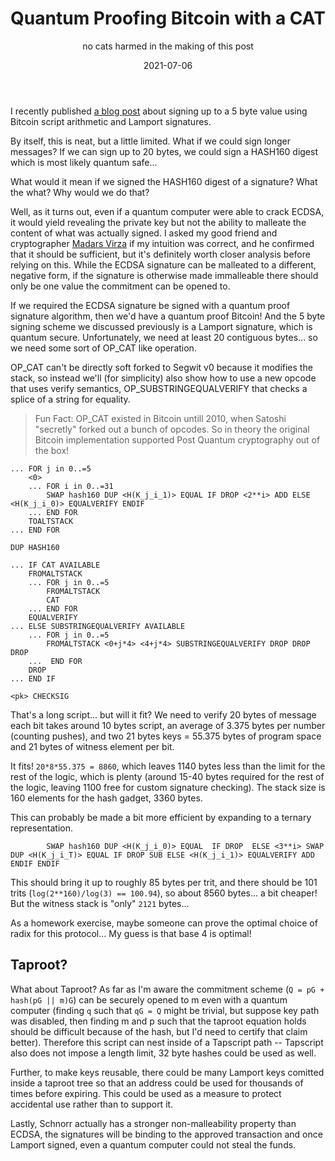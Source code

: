 ﻿---
comments: True
disqusId: 3d15c3e24acd5794eec1f2637d1a842936617b23 
layout: post
title: Quantum Proofing Bitcoin with a CAT
subtitle: no cats harmed in the making of this post
date: 2021-07-06
permalink: /blog/2021/07/06/quantum-bitcoin/
hashtags: [Bitcoin, Quantum]
---

I recently published [a blog
post](https://rubin.io/blog/2021/07/02/signing-5-bytes/) about signing up to a
5 byte value using Bitcoin script arithmetic and Lamport signatures.

By itself, this is neat, but a little limited. What if we could sign longer
messages? If we can sign up to 20 bytes, we could sign a HASH160 digest which
is most likely quantum safe...

What would it mean if we signed the HASH160 digest of a signature? What the
what? Why would we do that?

Well, as it turns out, even if a quantum computer were able to crack ECDSA, it
would yield revealing the private key but not the ability to malleate the
content of what was actually signed.  I asked my good friend and cryptographer
[Madars Virza](https://madars.org/) if my intuition was correct, and he
confirmed that it should be sufficient, but it's definitely worth closer
analysis before relying on this. While the ECDSA signature can be malleated to a
different, negative form, if the signature is otherwise made immalleable there
should only be one value the commitment can be opened to.

If we required the ECDSA signature be signed with a quantum proof signature
algorithm, then we'd have a quantum proof Bitcoin! And the 5 byte signing scheme
we discussed previously is a Lamport signature, which is quantum secure.
Unfortunately, we need at least 20 contiguous bytes... so we need some sort of
OP\_CAT like operation.

OP\_CAT can't be directly soft forked to Segwit v0 because it modifies the
stack, so instead we'll (for simplicity) also show how to use a new opcode that
uses verify semantics, OP\_SUBSTRINGEQUALVERIFY that checks a splice of a string
for equality.

> Fun Fact: OP\_CAT existed in Bitcoin untill 2010, when Satoshi "secretly"
> forked out a bunch of opcodes. So in theory the original Bitcoin implementation
> supported Post Quantum cryptography out of the box!

```
... FOR j in 0..=5
    <0>
    ... FOR i in 0..=31
        SWAP hash160 DUP <H(K_j_i_1)> EQUAL IF DROP <2**i> ADD ELSE <H(K_j_i_0)> EQUALVERIFY ENDIF
    ... END FOR
    TOALTSTACK
... END FOR

DUP HASH160

... IF CAT AVAILABLE
    FROMALTSTACK
    ... FOR j in 0..=5
        FROMALTSTACK
        CAT
    ... END FOR
    EQUALVERIFY
... ELSE SUBSTRINGEQUALVERIFY AVAILABLE
    ... FOR j in 0..=5
        FROMALTSTACK <0+j*4> <4+j*4> SUBSTRINGEQUALVERIFY DROP DROP DROP
    ...  END FOR
    DROP
... END IF

<pk> CHECKSIG
```

That's a long script... but will it fit? We need to verify 20 bytes of message
each bit takes around 10 bytes script, an average of 3.375 bytes per number
(counting pushes), and two 21 bytes keys = 55.375 bytes of program space and 21
bytes of witness element per bit.

It fits! `20*8*55.375 = 8860`, which leaves 1140 bytes less than the limit for
the rest of the logic, which is plenty (around 15-40 bytes required for the rest
of the logic, leaving 1100 free for custom signature checking). The stack size
is 160 elements for the hash gadget, 3360 bytes.

This can probably be made a bit more efficient by expanding to a ternary
representation.

```
        SWAP hash160 DUP <H(K_j_i_0)> EQUAL  IF DROP  ELSE <3**i> SWAP DUP <H(K_j_i_T)> EQUAL IF DROP SUB ELSE <H(K_j_i_1)> EQUALVERIFY ADD  ENDIF ENDIF
```

This should bring it up to roughly 85 bytes per trit, and there should be 101
trits (`log(2**160)/log(3) == 100.94`), so about 8560 bytes... a bit cheaper!
But the witness stack is "only" `2121` bytes...

As a homework exercise, maybe someone can prove the optimal choice of radix for
this protocol... My guess is that base 4 is optimal!

## Taproot?

What about Taproot? As far as I'm aware the commitment scheme (`Q = pG + hash(pG
|| m)G`) can be securely opened to m even with a quantum computer (finding `q`
such that `qG = Q` might be trivial, but suppose key path was disabled, then
finding m and p such that the taproot equation holds should be difficult because
of the hash, but I'd need to certify that claim better).  Therefore this
script can nest inside of a Tapscript path -- Tapscript also does not impose a
length limit, 32 byte hashes could be used as well.

Further, to make keys reusable, there could be many Lamport keys comitted inside
a taproot tree so that an address could be used for thousands of times before
expiring. This could be used as a measure to protect accidental use rather than
to support it.

Lastly, Schnorr actually has a stronger non-malleability property than ECDSA,
the signatures will be binding to the approved transaction and once Lamport
signed, even a quantum computer could not steal the funds.





